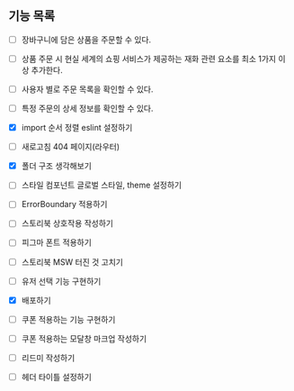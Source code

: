 ## 기능 목록

- [ ] 장바구니에 담은 상품을 주문할 수 있다.
- [ ] 상품 주문 시 현실 세계의 쇼핑 서비스가 제공하는 재화 관련 요소를 최소 1가지 이상 추가한다.
- [ ] 사용자 별로 주문 목록을 확인할 수 있다.
- [ ] 특정 주문의 상세 정보를 확인할 수 있다.

- [x] import 순서 정렬 eslint 설정하기
- [ ] 새로고침 404 페이지(라우터)
- [x] 폴더 구조 생각해보기
- [ ] 스타일 컴포넌트 글로벌 스타일, theme 설정하기
- [ ] ErrorBoundary 적용하기
- [ ] 스토리북 상호작용 작성하기
- [ ] 피그마 폰트 적용하기
- [ ] 스토리북 MSW 터진 것 고치기
- [ ] 유저 선택 기능 구현하기
- [x] 배포하기

- [ ] 쿠폰 적용하는 기능 구현하기
- [ ] 쿠폰 적용하는 모달창 마크업 작성하기
- [ ] 리드미 작성하기
- [ ] 헤더 타이틀 설정하기
